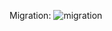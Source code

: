
Migration:
![migration](https://user-images.githubusercontent.com/44175105/100823674-82dfff00-3409-11eb-809d-e4319b26cb51.png)

